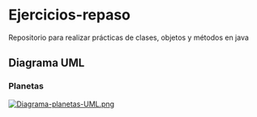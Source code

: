 # Ejercicios-repaso
Repositorio para realizar prácticas de clases, objetos y métodos en java
## Diagrama UML
### Planetas 
[![Diagrama-planetas-UML.png](https://i.postimg.cc/G2pTVPQS/Diagrama-planetas-UML.png)](https://postimg.cc/SXwKzMHW)


